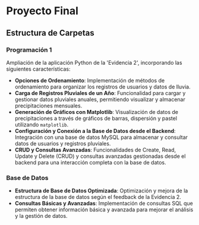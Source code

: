 # Proyecto Final

## Estructura de Carpetas

### Programación 1
Ampliación de la aplicación Python de la 'Evidencia 2', incorporando las siguientes características:

- **Opciones de Ordenamiento**: Implementación de métodos de ordenamiento para organizar los registros de usuarios y datos de lluvia.
- **Carga de Registros Pluviales de un Año**: Funcionalidad para cargar y gestionar datos pluviales anuales, permitiendo visualizar y almacenar precipitaciones mensuales.
- **Generación de Gráficos con Matplotlib**: Visualización de datos de precipitaciones a través de gráficos de barras, dispersión y pastel utilizando `matplotlib`.
- **Configuración y Conexión a la Base de Datos desde el Backend**: Integración con una base de datos MySQL para almacenar y consultar datos de usuarios y registros pluviales.
- **CRUD y Consultas Avanzadas**: Funcionalidades de Create, Read, Update y Delete (CRUD) y consultas avanzadas gestionadas desde el backend para una interacción completa con la base de datos.

### Base de Datos
- **Estructura de Base de Datos Optimizada**: Optimización y mejora de la estructura de la base de datos según el feedback de la Evidencia 2.
- **Consultas Básicas y Avanzadas**: Implementación de consultas SQL que permiten obtener información básica y avanzada para mejorar el análisis y la gestión de datos.





